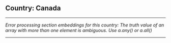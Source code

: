## Country: Canada

---

*Error processing section embeddings for this country: The truth value of an array with more than one element is ambiguous. Use a.any() or a.all()*

---

